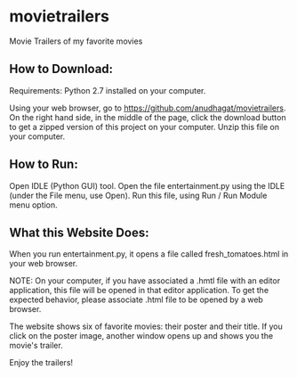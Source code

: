 # movietrailers
Movie Trailers of my favorite movies

How to Download:
----------------
Requirements:
Python 2.7 installed on your computer.

Using your web browser, go to https://github.com/anudhagat/movietrailers. On the right hand side, in the middle of the page, click the download button to get a zipped version of this project on your computer. Unzip this file on your computer.

How to Run:
-----------
Open IDLE (Python GUI) tool. Open the file entertainment.py using the IDLE (under the File menu, use Open). Run this file, using Run / Run Module menu option.

What this Website Does:
-----------------------
When you run entertainment.py, it opens a file called fresh_tomatoes.html in your web browser.

NOTE: On your computer, if you have associated a .hmtl file with an editor application, this file will be opened in that editor application. To get the expected behavior, please associate .html file to be opened by a web browser.

The website shows six of favorite movies: their poster and their title. If you click on the poster image, another window opens up and shows you the movie's trailer.

Enjoy the trailers!
